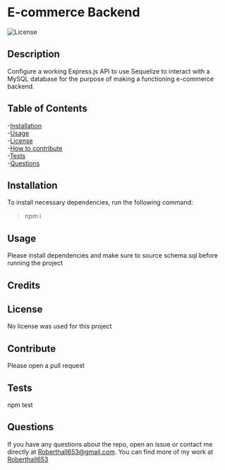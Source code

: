 # E-commerce Backend  

![License](https://img.shields.io/badge/License-grey.svg)  

## Description
Configure a working Express.js API to use Sequelize to interact with a MySQL database for the purpose of making a functioning e-commerce backend.

## Table of Contents
-[Installation](#installation)  
-[Usage](#usage)  
-[License](#license)  
-[How to contribute](#contribute)  
-[Tests](#tests)  
-[Questions](#questions)  

## Installation
To install necessary dependencies, run the following command: 
>npm i
## Usage
Please install dependencies and make sure to source schema.sql before running the project
## Credits
## License
No license was used for this project
## Contribute
Please open a pull request
## Tests
npm test
## Questions
If you have any questions about the repo, open an issue or contact me directly at Roberthall653@gmail.com. You can find more of my work at [Roberthall653](https://github.com/Roberthall653)
